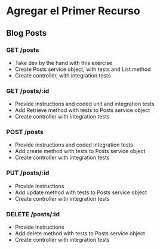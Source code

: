 # Agregar el Primer Recurso

## Blog Posts

### GET /posts

+ Take dev by the hand with this exercise
+ Create Posts service object, with tests and List method
+ Create controller, with integration tests

### GET /posts/:id

+ Provide instructions and coded unit and integration tests
+ Add Retrieve method with tests to Posts service object
+ Create controller with integration tests

### POST /posts

+ Provide instructions and coded integration tests
+ Add create method with tests to Posts service object
+ Create controller with integration tests

### PUT /posts/:id

+ Provide instructions
+ Add update method with tests to Posts service object
+ Create controller with integration tests

### DELETE /posts/:id

+ Provide instructions
+ Add delete method with tests to Posts service object
+ Create controller with integration tests
